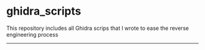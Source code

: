 # ghidra_scripts
This repository includes all Ghidra scrips that I wrote to ease the reverse engineering process

---
